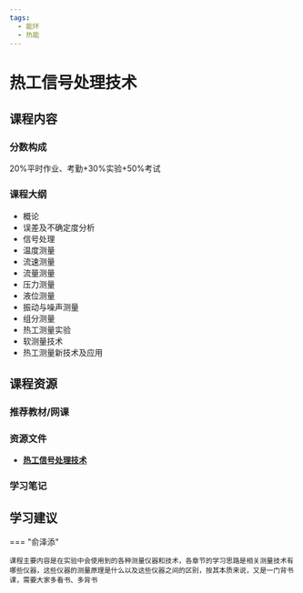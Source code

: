 ```yaml
---
tags:
  - 能环
  - 热能
---
```


# 热工信号处理技术

## 课程内容

### 分数构成

20%平时作业、考勤+30%实验+50%考试

### 课程大纲

- 概论
- 误差及不确定度分析
- 信号处理
- 温度测量
- 流速测量
- 流量测量
- 压力测量
- 液位测量
- 振动与噪声测量
- 组分测量
- 热工测量实验
- 软测量技术
- 热工测量新技术及应用

## 课程资源

### 推荐教材/网课

### 资源文件

- [**热工信号处理技术**](https://pan.baidu.com/s/1GT6Hz2KO7nXOR8mSe3xjag?pwd=1kak)

### 学习笔记

## 学习建议

=== "俞泽添"

    课程主要内容是在实验中会使用到的各种测量仪器和技术，各章节的学习思路是相关测量技术有哪些仪器，这些仪器的测量原理是什么以及这些仪器之间的区别，按其本质来说，又是一门背书课，需要大家多看书、多背书








